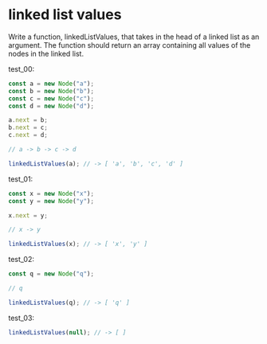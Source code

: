 # linked list values

Write a function, linkedListValues, that takes in the head of a linked list as an argument. The function should return an array containing all values of the nodes in the linked list.

test_00:
```js
const a = new Node("a");
const b = new Node("b");
const c = new Node("c");
const d = new Node("d");

a.next = b;
b.next = c;
c.next = d;

// a -> b -> c -> d

linkedListValues(a); // -> [ 'a', 'b', 'c', 'd' ]
```

test_01:
```js
const x = new Node("x");
const y = new Node("y");

x.next = y;

// x -> y

linkedListValues(x); // -> [ 'x', 'y' ]
```

test_02:
```js
const q = new Node("q");

// q

linkedListValues(q); // -> [ 'q' ]
```

test_03:
```js
linkedListValues(null); // -> [ ]
```